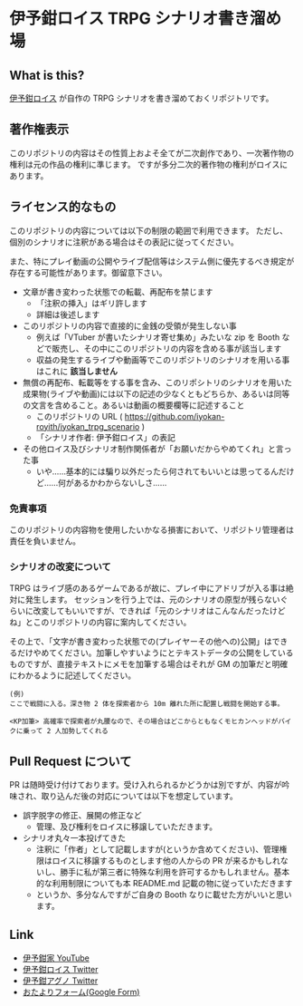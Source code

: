 # 伊予鉗ロイス TRPG シナリオ書き溜め場

## What is this?

[伊予鉗ロイス](https://x.com/RoYith_Iyokan) が自作の TRPG シナリオを書き溜めておくリポジトリです。

## 著作権表示

このリポジトリの内容はその性質上およそ全てが二次創作であり、一次著作物の権利は元の作品の権利に準じます。
ですが多分二次的著作物の権利がロイスにあります。

## ライセンス的なもの

このリポジトリの内容については以下の制限の範囲で利用できます。
ただし、個別のシナリオに注釈がある場合はその表記に従ってください。

また、特にプレイ動画の公開やライブ配信等はシステム側に優先するべき規定が存在する可能性があります。御留意下さい。

* 文章が書き変わった状態での転載、再配布を禁じます
  * 「注釈の挿入」はギリ許します
  * 詳細は後述します
* このリポジトリの内容で直接的に金銭の受領が発生しない事
  * 例えば「VTuber が書いたシナリオ寄せ集め」みたいな zip を Booth などで販売し、その中にこのリポジトリの内容を含める事が該当します
  * 収益の発生するライブや動画等でこのリポジトリのシナリオを用いる事はこれに **該当しません**
* 無償の再配布、転載等をする事を含み、このリポシトリのシナリオを用いた成果物(ライブや動画)には以下の記述の少なくともどちらか、あるいは同等の文言を含めること。あるいは動画の概要欄等に記述すること
  * このリポジトリの URL ( https://github.com/iyokan-royith/iyokan_trpg_scenario )
  * 「シナリオ作者: 伊予鉗ロイス」の表記
* その他ロイス及びシナリオ制作関係者が「お願いだからやめてくれ」と言った事
  * いや……基本的には騙り以外だったら何されてもいいとは思ってるんだけど……何があるかわからないしさ……

### 免責事項

このリポジトリの内容物を使用したいかなる損害において、リポジトリ管理者は責任を負いません。

### シナリオの改変について

TRPG はライブ感のあるゲームであるが故に、プレイ中にアドリブが入る事は絶対に発生します。
セッションを行う上では、元のシナリオの原型が残らないぐらいに改変してもいいですが、できれば「元のシナリオはこんなんだったけどね」とこのリポジトリの内容に案内してください。

その上で、「文字が書き変わった状態での(プレイヤーその他への)公開」はできるだけやめてください。加筆しやすいようにとテキストデータの公開をしているものですが、直接テキストにメモを加筆する場合はそれが GM の加筆だと明確にわかるように記述してください。

```text
(例)
ここで戦闘に入る。深き物 2 体を探索者から 10m 離れた所に配置し戦闘を開始する事。

<KP加筆> 高確率で探索者が丸腰なので、その場合はどこからともなくモヒカンヘッドがバイクに乗って 2 人加勢してくれる
```

## Pull Request について

PR は随時受け付けております。受け入れられるかどうかは別ですが、内容が吟味され、取り込んだ後の対応については以下を想定しています。

* 誤字脱字の修正、展開の修正など
  * 管理、及び権利をロイスに移譲していただきます。
* シナリオ丸々一本投げてきた
  * 注釈に「作者」として記載しますが(というか含めてください)、管理権限はロイスに移譲するものとします他の人からの PR が来るかもしれないし、勝手に私が第三者に特殊な利用を許可するかもしれません。基本的な利用制限についても本 README.md 記載の物に従っていただきます
  * というか、多分なんですがご自身の Booth なりに載せた方がいいと思います。

## Link

* [伊予鉗家 YouTube](https://www.youtube.com/@Iyokan_Family)
* [伊予鉗ロイス Twitter](https://x.com/RoYith_Iyokan)
* [伊予鉗アグノ Twitter](https://x.com/Agnos_Iyokan)
* [おたよりフォーム(Google Form)](https://docs.google.com/forms/d/e/1FAIpQLSddZbgo2SgGLnmUOU1yK2oIbIJEg6F2oMuyrSJNnPvNTlfA7w/viewform)
